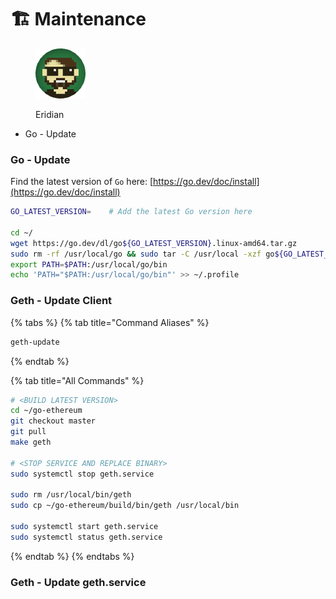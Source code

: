 # 🏗 Maintenance

<figure><img src="https://raw.githubusercontent.com/DVStakers/docs/main/.gitbook/assets/Eridian.png" alt=""><figcaption><p>Eridian</p></figcaption></figure>

* Go - Update

### Go - Update

Find the latest version of `Go` here: [https://go.dev/doc/install](https://go.dev/doc/install)

```bash
GO_LATEST_VERSION=    # Add the latest Go version here

cd ~/
wget https://go.dev/dl/go${GO_LATEST_VERSION}.linux-amd64.tar.gz
sudo rm -rf /usr/local/go && sudo tar -C /usr/local -xzf go${GO_LATEST_VERSION}.linux-amd64.tar.gz
export PATH=$PATH:/usr/local/go/bin
echo 'PATH="$PATH:/usr/local/go/bin"' >> ~/.profile
```

### Geth - Update Client

{% tabs %}
{% tab title="Command Aliases" %}
```bash
geth-update
```
{% endtab %}

{% tab title="All Commands" %}
```bash
# <BUILD LATEST VERSION>
cd ~/go-ethereum
git checkout master
git pull
make geth

# <STOP SERVICE AND REPLACE BINARY>
sudo systemctl stop geth.service

sudo rm /usr/local/bin/geth
sudo cp ~/go-ethereum/build/bin/geth /usr/local/bin

sudo systemctl start geth.service
sudo systemctl status geth.service
```
{% endtab %}
{% endtabs %}

### Geth - Update geth.service





